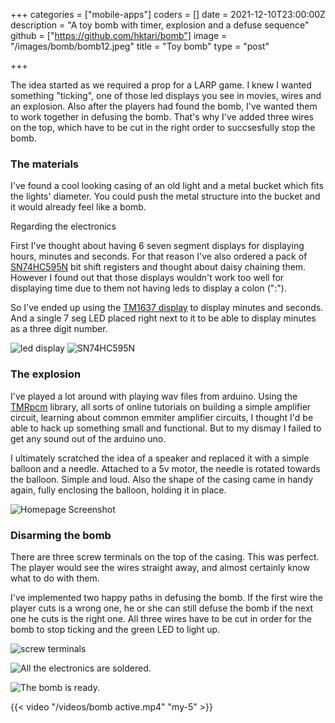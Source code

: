 +++
categories = ["mobile-apps"]
coders = []
date = 2021-12-10T23:00:00Z
description = "A toy bomb with timer, explosion and a defuse sequence"
github = ["https://github.com/hktari/bomb"]
image = "/images/bomb/bomb12.jpeg"
title = "Toy bomb"
type = "post"

+++

The idea started as we required a prop for a LARP game. I knew I wanted something "ticking", one of those led displays you see in movies, wires and an explosion. Also after the players had found the bomb, I've wanted them to work together in defusing the bomb. That's why I've added three wires on the top, which have to be cut in the right order to succsesfully stop the bomb.

### The materials

I've found a cool looking casing of an old light and a metal bucket which fits the lights' diameter. You could push the metal structure into the bucket and it would already feel like a bomb.

Regarding the electronics

First I've thought about having 6 seven segment displays for displaying hours, minutes and seconds. For that reason I've also ordered a pack of [SN74HC595N](https://www.amazon.de/dp/B08DLJB3M6/ref=pe_27091401_487027711_TE_SCE_dp_1) bit shift registers and thought about daisy chaining them. However I found out that those displays wouldn't work too well for displaying time due to them not having leds to display a colon (":").

So I've ended up using the [TM1637 display](https://www.amazon.de/-/en/gp/product/B06X952QXS/ref=ppx_yo_dt_b_asin_title_o03_s00?ie=UTF8&psc=1) to display minutes and seconds. And a single 7 seg LED placed right next to it to be able to display minutes as a three digit number.

![](/images/bomb/bomb3.jpeg "led display")
![](/images/bomb/bomb2.jpeg "SN74HC595N")

### The explosion

I've played a lot around with playing wav files from arduino. Using the [TMRpcm](https://github.com/TMRh20/TMRpcm) library, all sorts of online tutorials on building a simple amplifier circuit, learning about common emmiter amplifier circuits, I thought I'd be able to hack up something small and functional. But to my dismay I failed to get any sound out of the arduino uno. 

I ultimately scratched the idea of a speaker and replaced it with a simple balloon and a needle. Attached to a 5v motor, the needle is rotated towards the balloon. Simple and loud. Also the shape of the casing came in handy again, fully enclosing the balloon, holding it in place.

![](/images/bomb/bomb6.jpeg "Homepage Screenshot")

### Disarming the bomb

There are three screw terminals on the top of the casing. This was perfect. The player would see the wires straight away, and almost certainly know what to do with them.

I've implemented two happy paths in defusing the bomb. If the first wire the player cuts is a wrong one, he or she can still defuse the bomb if the next one he cuts is the right one. All three wires have to be cut in order for the bomb to stop ticking and the green LED to light up.

![](/images/bomb/bomb7.jpeg "screw terminals")



 ![](/images/bomb/bomb4.jpeg "All the electronics are soldered.")



 ![](/images/bomb/bomb12.jpeg "The bomb is ready.")


{{< video "/videos/bomb active.mp4" "my-5" >}}
